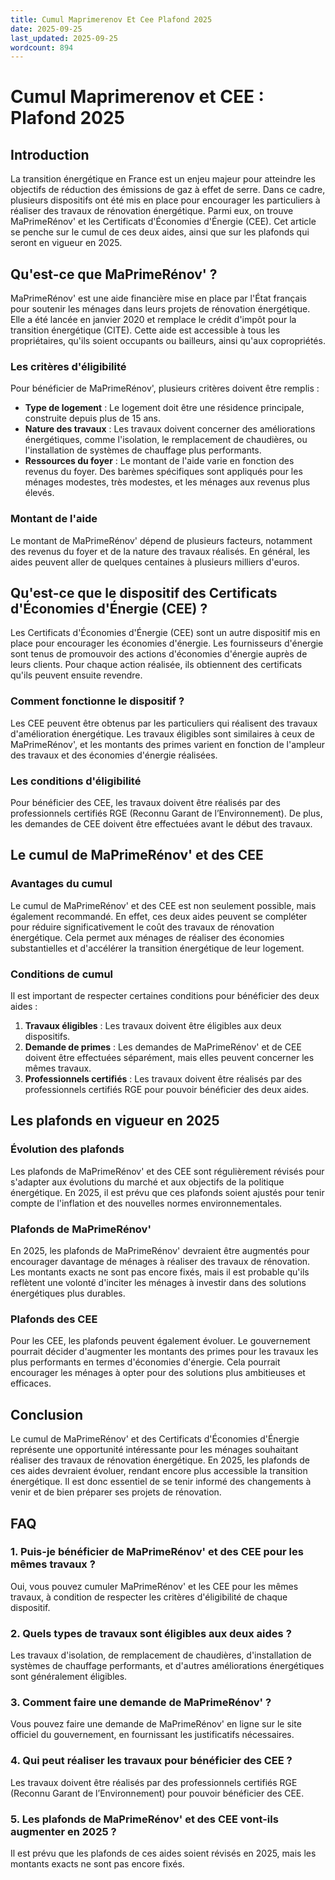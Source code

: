 ```yaml
---
title: Cumul Maprimerenov Et Cee Plafond 2025
date: 2025-09-25
last_updated: 2025-09-25
wordcount: 894
---
```


# Cumul Maprimerenov et CEE : Plafond 2025

## Introduction

La transition énergétique en France est un enjeu majeur pour atteindre les objectifs de réduction des émissions de gaz à effet de serre. Dans ce cadre, plusieurs dispositifs ont été mis en place pour encourager les particuliers à réaliser des travaux de rénovation énergétique. Parmi eux, on trouve MaPrimeRénov' et les Certificats d'Économies d'Énergie (CEE). Cet article se penche sur le cumul de ces deux aides, ainsi que sur les plafonds qui seront en vigueur en 2025.

## Qu'est-ce que MaPrimeRénov' ?

MaPrimeRénov' est une aide financière mise en place par l'État français pour soutenir les ménages dans leurs projets de rénovation énergétique. Elle a été lancée en janvier 2020 et remplace le crédit d'impôt pour la transition énergétique (CITE). Cette aide est accessible à tous les propriétaires, qu'ils soient occupants ou bailleurs, ainsi qu'aux copropriétés.

### Les critères d'éligibilité

Pour bénéficier de MaPrimeRénov', plusieurs critères doivent être remplis :

- **Type de logement** : Le logement doit être une résidence principale, construite depuis plus de 15 ans.
- **Nature des travaux** : Les travaux doivent concerner des améliorations énergétiques, comme l'isolation, le remplacement de chaudières, ou l'installation de systèmes de chauffage plus performants.
- **Ressources du foyer** : Le montant de l'aide varie en fonction des revenus du foyer. Des barèmes spécifiques sont appliqués pour les ménages modestes, très modestes, et les ménages aux revenus plus élevés.

### Montant de l'aide

Le montant de MaPrimeRénov' dépend de plusieurs facteurs, notamment des revenus du foyer et de la nature des travaux réalisés. En général, les aides peuvent aller de quelques centaines à plusieurs milliers d'euros.

## Qu'est-ce que le dispositif des Certificats d'Économies d'Énergie (CEE) ?

Les Certificats d'Économies d'Énergie (CEE) sont un autre dispositif mis en place pour encourager les économies d'énergie. Les fournisseurs d'énergie sont tenus de promouvoir des actions d'économies d'énergie auprès de leurs clients. Pour chaque action réalisée, ils obtiennent des certificats qu'ils peuvent ensuite revendre.

### Comment fonctionne le dispositif ?

Les CEE peuvent être obtenus par les particuliers qui réalisent des travaux d'amélioration énergétique. Les travaux éligibles sont similaires à ceux de MaPrimeRénov', et les montants des primes varient en fonction de l'ampleur des travaux et des économies d'énergie réalisées.

### Les conditions d'éligibilité

Pour bénéficier des CEE, les travaux doivent être réalisés par des professionnels certifiés RGE (Reconnu Garant de l’Environnement). De plus, les demandes de CEE doivent être effectuées avant le début des travaux.

## Le cumul de MaPrimeRénov' et des CEE

### Avantages du cumul

Le cumul de MaPrimeRénov' et des CEE est non seulement possible, mais également recommandé. En effet, ces deux aides peuvent se compléter pour réduire significativement le coût des travaux de rénovation énergétique. Cela permet aux ménages de réaliser des économies substantielles et d'accélérer la transition énergétique de leur logement.

### Conditions de cumul

Il est important de respecter certaines conditions pour bénéficier des deux aides :

1. **Travaux éligibles** : Les travaux doivent être éligibles aux deux dispositifs.
2. **Demande de primes** : Les demandes de MaPrimeRénov' et de CEE doivent être effectuées séparément, mais elles peuvent concerner les mêmes travaux.
3. **Professionnels certifiés** : Les travaux doivent être réalisés par des professionnels certifiés RGE pour pouvoir bénéficier des deux aides.

## Les plafonds en vigueur en 2025

### Évolution des plafonds

Les plafonds de MaPrimeRénov' et des CEE sont régulièrement révisés pour s'adapter aux évolutions du marché et aux objectifs de la politique énergétique. En 2025, il est prévu que ces plafonds soient ajustés pour tenir compte de l'inflation et des nouvelles normes environnementales.

### Plafonds de MaPrimeRénov'

En 2025, les plafonds de MaPrimeRénov' devraient être augmentés pour encourager davantage de ménages à réaliser des travaux de rénovation. Les montants exacts ne sont pas encore fixés, mais il est probable qu'ils reflètent une volonté d'inciter les ménages à investir dans des solutions énergétiques plus durables.

### Plafonds des CEE

Pour les CEE, les plafonds peuvent également évoluer. Le gouvernement pourrait décider d'augmenter les montants des primes pour les travaux les plus performants en termes d'économies d'énergie. Cela pourrait encourager les ménages à opter pour des solutions plus ambitieuses et efficaces.

## Conclusion

Le cumul de MaPrimeRénov' et des Certificats d'Économies d'Énergie représente une opportunité intéressante pour les ménages souhaitant réaliser des travaux de rénovation énergétique. En 2025, les plafonds de ces aides devraient évoluer, rendant encore plus accessible la transition énergétique. Il est donc essentiel de se tenir informé des changements à venir et de bien préparer ses projets de rénovation.

## FAQ

### 1. Puis-je bénéficier de MaPrimeRénov' et des CEE pour les mêmes travaux ?

Oui, vous pouvez cumuler MaPrimeRénov' et les CEE pour les mêmes travaux, à condition de respecter les critères d'éligibilité de chaque dispositif.

### 2. Quels types de travaux sont éligibles aux deux aides ?

Les travaux d'isolation, de remplacement de chaudières, d'installation de systèmes de chauffage performants, et d'autres améliorations énergétiques sont généralement éligibles.

### 3. Comment faire une demande de MaPrimeRénov' ?

Vous pouvez faire une demande de MaPrimeRénov' en ligne sur le site officiel du gouvernement, en fournissant les justificatifs nécessaires.

### 4. Qui peut réaliser les travaux pour bénéficier des CEE ?

Les travaux doivent être réalisés par des professionnels certifiés RGE (Reconnu Garant de l’Environnement) pour pouvoir bénéficier des CEE.

### 5. Les plafonds de MaPrimeRénov' et des CEE vont-ils augmenter en 2025 ?

Il est prévu que les plafonds de ces aides soient révisés en 2025, mais les montants exacts ne sont pas encore fixés.